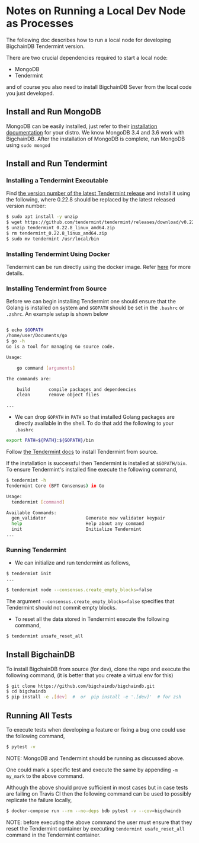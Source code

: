 <!---
Copyright BigchainDB GmbH and BigchainDB contributors
SPDX-License-Identifier: (Apache-2.0 AND CC-BY-4.0)
Code is Apache-2.0 and docs are CC-BY-4.0
--->

# Notes on Running a Local Dev Node as Processes

The following doc describes how to run a local node for developing BigchainDB Tendermint version.

There are two crucial dependencies required to start a local node:

- MongoDB
- Tendermint

and of course you also need to install BigchainDB Sever from the local code you just developed.

## Install and Run MongoDB

MongoDB can be easily installed, just refer to their [installation documentation](https://docs.mongodb.com/manual/installation/) for your distro. 
We know MongoDB 3.4 and 3.6 work with BigchainDB.
After the installation of MongoDB is complete, run MongoDB using `sudo mongod`

## Install and Run Tendermint

### Installing a Tendermint Executable

Find [the version number of the latest Tendermint release](https://github.com/tendermint/tendermint/releases) and install it using the following, where 0.22.8 should be replaced by the latest released version number:

```bash
$ sudo apt install -y unzip
$ wget https://github.com/tendermint/tendermint/releases/download/v0.22.8/tendermint_0.22.8_linux_amd64.zip
$ unzip tendermint_0.22.8_linux_amd64.zip
$ rm tendermint_0.22.8_linux_amd64.zip
$ sudo mv tendermint /usr/local/bin
```

### Installing Tendermint Using Docker

Tendermint can be run directly using the docker image. Refer [here](https://hub.docker.com/r/tendermint/tendermint/) for more details.

### Installing Tendermint from Source

Before we can begin installing Tendermint one should ensure that the Golang is installed on system and `$GOPATH` should be set in the `.bashrc` or `.zshrc`. An example setup is shown below

```bash

$ echo $GOPATH
/home/user/Documents/go
$ go -h
Go is a tool for managing Go source code.

Usage:

	go command [arguments]

The commands are:

	build       compile packages and dependencies
	clean       remove object files

...

```

- We can drop `GOPATH` in `PATH` so that installed Golang packages are directly available in the shell. To do that add the following to your `.bashrc`

```bash
export PATH=${PATH}:${GOPATH}/bin
```

Follow [the Tendermint docs](https://tendermint.readthedocs.io/en/master/install.html#from-source) to install Tendermint from source.

If the installation is successful then Tendermint is installed at `$GOPATH/bin`. To ensure Tendermint's installed fine execute the following command,

```bash
$ tendermint -h
Tendermint Core (BFT Consensus) in Go

Usage:
  tendermint [command]

Available Commands:
  gen_validator               Generate new validator keypair
  help                        Help about any command
  init                        Initialize Tendermint
...

```

### Running Tendermint

- We can initialize and run tendermint as follows,
```bash
$ tendermint init
...

$ tendermint node --consensus.create_empty_blocks=false
```
The argument `--consensus.create_empty_blocks=false` specifies that Tendermint should not commit empty blocks.


- To reset all the data stored in Tendermint execute the following command,

```bash
$ tendermint unsafe_reset_all
```

## Install BigchainDB

To install BigchainDB from source (for dev), clone the repo and execute the following command, (it is better that you create a virtual env for this)

```bash
$ git clone https://github.com/bigchaindb/bigchaindb.git
$ cd bigchaindb
$ pip install -e .[dev]  #  or  pip install -e '.[dev]'  # for zsh
```

## Running All Tests

To execute tests when developing a feature or fixing a bug one could use the following command,

```bash
$ pytest -v
```

NOTE: MongoDB and Tendermint should be running as discussed above.

One could mark a specific test and execute the same by appending `-m my_mark` to the above command.

Although the above should prove sufficient in most cases but in case tests are failing on Travis CI then the following command can be used to possibly replicate the failure locally,

```bash
$ docker-compose run --rm --no-deps bdb pytest -v --cov=bigchaindb
```

NOTE: before executing the above command the user must ensure that they reset the Tendermint container by executing `tendermint usafe_reset_all` command in the Tendermint container.
